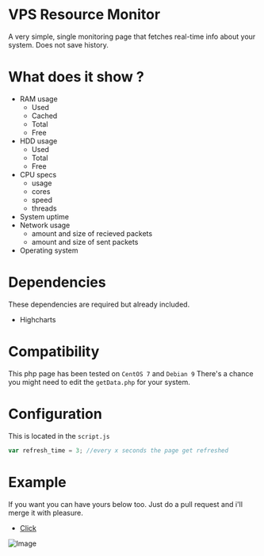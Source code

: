 # VPS Resource Monitor

A very simple, single monitoring page that fetches real-time info about your system. Does not save history.

# What does it show ?
* RAM usage
    * Used
    * Cached
    * Total
    * Free
* HDD usage
    * Used
    * Total
    * Free
* CPU specs
    * usage
    * cores
    * speed
    * threads
* System uptime
* Network usage
    * amount and size of recieved packets
    * amount and size of sent packets 
* Operating system

# Dependencies
These dependencies are required but already included.

* Highcharts

# Compatibility
This php page has been tested on `CentOS 7` and `Debian 9`
There's a chance you might need to edit the `getData.php` for your system.

# Configuration
This is located in the `script.js`

```javascript
var refresh_time = 3; //every x seconds the page get refreshed
```

# Example

If you want you can have yours below too. Just do a pull request and i'll merge it with pleasure.

* [Click](https://michaelbelgium.me/vps)

![Image](https://i.imgur.com/QNEL5BI.png)
